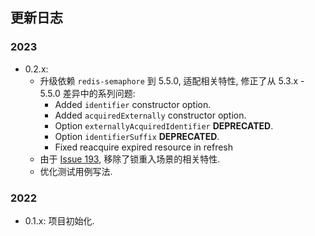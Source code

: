 ## 更新日志

### 2023

* 0.2.x:
  * 升级依赖 `redis-semaphore` 到 5.5.0, 适配相关特性, 修正了从 5.3.x - 5.5.0 差异中的系列问题:
    * Added `identifier` constructor option.
    * Added `acquiredExternally` constructor option.
    * Option `externallyAcquiredIdentifier` **DEPRECATED**.
    * Option `identifierSuffix` **DEPRECATED**.
    * Fixed reacquire expired resource in refresh
  * 由于 [Issue 193](https://github.com/swarthy/redis-semaphore/issues/193), 移除了锁重入场景的相关特性.
  * 优化测试用例写法.

### 2022

* 0.1.x: 项目初始化.
